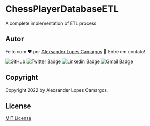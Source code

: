 # ChessPlayerDatabaseETL

A complete implementation of ETL process

## Autor

Feito com :heart: por [Alexsander Lopes Camargos](https://github.com/alexcamargos) :wave: Entre em contato!

[![GitHub](https://img.shields.io/badge/-AlexCamargos-1ca0f1?style=flat-square&labelColor=1ca0f1&logo=github&logoColor=white&link=https://github.com/alexcamargos)](https://github.com/alexcamargos)
[![Twitter Badge](https://img.shields.io/badge/-@alcamargos-1ca0f1?style=flat-square&labelColor=1ca0f1&logo=twitter&logoColor=white&link=https://twitter.com/alcamargos)](https://twitter.com/alcamargos)
[![Linkedin Badge](https://img.shields.io/badge/-alexcamargos-1ca0f1?style=flat-square&logo=Linkedin&logoColor=white&link=https://www.linkedin.com/in/alexcamargos/)](https://www.linkedin.com/in/alexcamargos/)
[![Gmail Badge](https://img.shields.io/badge/-alcamargos@vivaldi.net-1ca0f1?style=flat-square&labelColor=1ca0f1&logo=Gmail&logoColor=white&link=mailto:alcamargos@vivaldi.net)](mailto:alcamargos@vivaldi.net)

## Copyright

Copyright 2022 by Alexsander Lopes Camargos.

## License

[MIT License](LICENSE)
